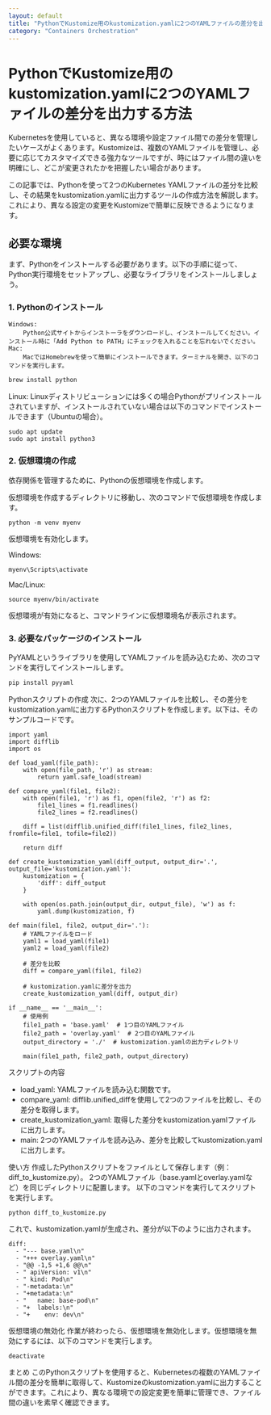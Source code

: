 ```yaml
---
layout: default
title: "PythonでKustomize用のkustomization.yamlに2つのYAMLファイルの差分を出力する方法"
category: "Containers Orchestration"
---
```

# PythonでKustomize用のkustomization.yamlに2つのYAMLファイルの差分を出力する方法
Kubernetesを使用していると、異なる環境や設定ファイル間での差分を管理したいケースがよくあります。Kustomizeは、複数のYAMLファイルを管理し、必要に応じてカスタマイズできる強力なツールですが、時にはファイル間の違いを明確にし、どこが変更されたかを把握したい場合があります。

この記事では、Pythonを使って2つのKubernetes YAMLファイルの差分を比較し、その結果をkustomization.yamlに出力するツールの作成方法を解説します。これにより、異なる設定の変更をKustomizeで簡単に反映できるようになります。

## 必要な環境
まず、Pythonをインストールする必要があります。以下の手順に従って、Python実行環境をセットアップし、必要なライブラリをインストールしましょう。

### 1. Pythonのインストール
    Windows:
        Python公式サイトからインストーラをダウンロードし、インストールしてください。インストール時に「Add Python to PATH」にチェックを入れることを忘れないでください。
    Mac:
        MacではHomebrewを使って簡単にインストールできます。ターミナルを開き、以下のコマンドを実行します。

```bash コードをコピーする
brew install python
```
Linux:
Linuxディストリビューションには多くの場合Pythonがプリインストールされていますが、インストールされていない場合は以下のコマンドでインストールできます（Ubuntuの場合）。

```bashコードをコピーする
sudo apt update
sudo apt install python3
```

### 2. 仮想環境の作成
依存関係を管理するために、Pythonの仮想環境を作成します。

仮想環境を作成するディレクトリに移動し、次のコマンドで仮想環境を作成します。

```bashコードをコピーする
python -m venv myenv
```
仮想環境を有効化します。

Windows:

```bashコードをコピーする
myenv\Scripts\activate
```
Mac/Linux:

```bashコードをコピーする
source myenv/bin/activate
```
仮想環境が有効になると、コマンドラインに仮想環境名が表示されます。

### 3. 必要なパッケージのインストール
PyYAMLというライブラリを使用してYAMLファイルを読み込むため、次のコマンドを実行してインストールします。

```bash コードをコピーする
pip install pyyaml
```
Pythonスクリプトの作成
次に、2つのYAMLファイルを比較し、その差分をkustomization.yamlに出力するPythonスクリプトを作成します。以下は、そのサンプルコードです。

```pythonコードをコピーする
import yaml
import difflib
import os

def load_yaml(file_path):
    with open(file_path, 'r') as stream:
        return yaml.safe_load(stream)

def compare_yaml(file1, file2):
    with open(file1, 'r') as f1, open(file2, 'r') as f2:
        file1_lines = f1.readlines()
        file2_lines = f2.readlines()
        
    diff = list(difflib.unified_diff(file1_lines, file2_lines, fromfile=file1, tofile=file2))
    
    return diff

def create_kustomization_yaml(diff_output, output_dir='.', output_file='kustomization.yaml'):
    kustomization = {
        'diff': diff_output
    }

    with open(os.path.join(output_dir, output_file), 'w') as f:
        yaml.dump(kustomization, f)

def main(file1, file2, output_dir='.'):
    # YAMLファイルをロード
    yaml1 = load_yaml(file1)
    yaml2 = load_yaml(file2)
    
    # 差分を比較
    diff = compare_yaml(file1, file2)

    # kustomization.yamlに差分を出力
    create_kustomization_yaml(diff, output_dir)

if __name__ == '__main__':
    # 使用例
    file1_path = 'base.yaml'  # 1つ目のYAMLファイル
    file2_path = 'overlay.yaml'  # 2つ目のYAMLファイル
    output_directory = './'  # kustomization.yamlの出力ディレクトリ

    main(file1_path, file2_path, output_directory)
```
スクリプトの内容
- load_yaml: YAMLファイルを読み込む関数です。
- compare_yaml: difflib.unified_diffを使用して2つのファイルを比較し、その差分を取得します。
- create_kustomization_yaml: 取得した差分をkustomization.yamlファイルに出力します。
- main: 2つのYAMLファイルを読み込み、差分を比較してkustomization.yamlに出力します。

使い方
作成したPythonスクリプトをファイルとして保存します（例：diff_to_kustomize.py）。
2つのYAMLファイル（base.yamlとoverlay.yamlなど）を同じディレクトリに配置します。
以下のコマンドを実行してスクリプトを実行します。

```bashコードをコピーする
python diff_to_kustomize.py
```

これで、kustomization.yamlが生成され、差分が以下のように出力されます。

```yamlコードをコピーする
diff:
  - "--- base.yaml\n"
  - "+++ overlay.yaml\n"
  - "@@ -1,5 +1,6 @@\n"
  - " apiVersion: v1\n"
  - " kind: Pod\n"
  - "-metadata:\n"
  - "+metadata:\n"
  - "   name: base-pod\n"
  - "+  labels:\n"
  - "+    env: dev\n"
```
仮想環境の無効化
作業が終わったら、仮想環境を無効化します。仮想環境を無効にするには、以下のコマンドを実行します。

```bashコードをコピーする
deactivate
```
まとめ
このPythonスクリプトを使用すると、Kubernetesの複数のYAMLファイル間の差分を簡単に取得して、Kustomizeのkustomization.yamlに出力することができます。これにより、異なる環境での設定変更を簡単に管理でき、ファイル間の違いを素早く確認できます。

